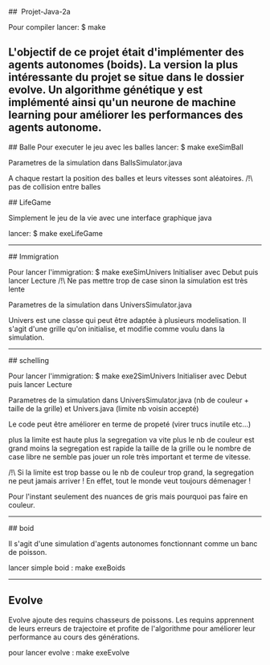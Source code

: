 ##  Projet-Java-2a

Pour compiler lancer: $ make

L'objectif de ce projet était d'implémenter des agents autonomes (boids).
La version la plus intéressante du projet se situe dans le dossier evolve. Un algorithme génétique y est implémenté ainsi qu'un neurone de machine learning pour améliorer les performances des agents autonome.
 ---

## Balle
Pour executer le jeu avec les balles lancer: $ make exeSimBall

Parametres de la simulation dans BallsSimulator.java

A chaque restart la position des balles et leurs vitesses sont aléatoires. /!\ pas de collision entre balles

## LifeGame

Simplement le jeu de la vie avec une interface graphique java

lancer: $ make exeLifeGame

---

## Immigration

Pour lancer l'immigration: $ make exeSimUnivers
Initialiser avec Debut puis lancer Lecture
/!\ Ne pas mettre trop de case sinon la simulation est très lente

Parametres de la simulation dans UniversSimulator.java

Univers est une classe qui peut être adaptée à plusieurs modelisation. Il s'agit d'une grille qu'on initialise, et modifie comme voulu dans la simulation.

---

## schelling

Pour lancer l'immigration: $ make exe2SimUnivers
Initialiser avec Debut puis lancer Lecture

Parametres de la simulation dans UniversSimulator.java (nb de couleur + taille de la grille) et Univers.java (limite nb voisin accepté)

Le code peut être améliorer en terme de propeté (virer trucs inutile etc...)

plus la limite est haute plus la segregation va vite
plus le nb de couleur est grand moins la segregation est rapide
la taille de la grille ou le nombre de case libre ne semble pas jouer un role très important et terme de vitesse.

/!\ Si la limite est trop basse ou le nb de couleur trop grand, la segregation ne peut jamais arriver ! En effet, tout le monde veut toujours démenager !

Pour l'instant seulement des nuances de gris mais pourquoi pas faire en couleur.

--- 

## boid

Il s'agit d'une simulation d'agents autonomes fonctionnant comme un banc de poisson. 

lancer simple boid : make exeBoids

---

## Evolve 


Evolve ajoute des requins chasseurs de poissons. Les requins apprennent de leurs erreurs de trajectoire et profite de l'algorithme pour améliorer leur performance au cours des générations.

pour lancer evolve : make exeEvolve
